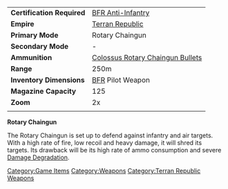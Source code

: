 |                            |                                                                                 |
|----------------------------|---------------------------------------------------------------------------------|
| **Certification Required** | [BFR Anti-Infantry](BFR_Anti-Infantry "wikilink")                               |
| **Empire**                 | [Terran Republic](Terran_Republic "wikilink")                                   |
| **Primary Mode**           | Rotary Chaingun                                                                 |
| **Secondary Mode**         | \-                                                                              |
| **Ammunition**             | [Colossus Rotary Chaingun Bullets](Colossus_Rotary_Chaingun_Bullets "wikilink") |
| **Range**                  | 250m                                                                            |
| **Inventory Dimensions**   | [BFR](BFR "wikilink") Pilot Weapon                                              |
| **Magazine Capacity**      | 125                                                                             |
| **Zoom**                   | 2x                                                                              |
|                            |                                                                                 |

**Rotary Chaingun**

The Rotary Chaingun is set up to defend against infantry and air
targets. With a high rate of fire, low recoil and heavy damage, it will
shred its targets. Its drawback will be its high rate of ammo
consumption and severe [Damage
Degradation](Damage_Degradation "wikilink").

[Category:Game Items](Category:Game_Items "wikilink")
[Category:Weapons](Category:Weapons "wikilink") [Category:Terran
Republic Weapons](Category:Terran_Republic_Weapons "wikilink")